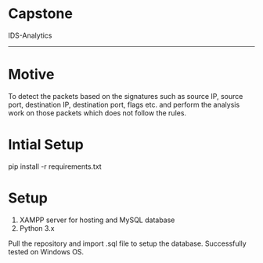 # Capstone
IDS-Analytics

---

# Motive
To detect the packets based on the signatures such as source IP, source port, destination IP, destination port, flags etc. and perform the analysis work on those packets
which does not follow the rules.

# Intial Setup
pip install -r requirements.txt

# Setup
1. XAMPP server for hosting and MySQL database
2. Python 3.x

Pull the repository and import .sql file to setup the database. Successfully tested on Windows OS.

